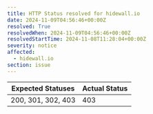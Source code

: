 ```yaml
---
title: HTTP Status resolved for hidewall.io
date: 2024-11-09T04:56:46+00:00Z
resolved: True
resolvedWhen: 2024-11-09T04:56:46+00:00Z
resolvedStartTime: 2024-11-08T11:28:04+00:00Z
severity: notice
affected:
  - hidewall.io
section: issue
---
```


| Expected Statuses | Actual Status  |
|-------------------|----------------|
| 200, 301, 302, 403 | 403 |
